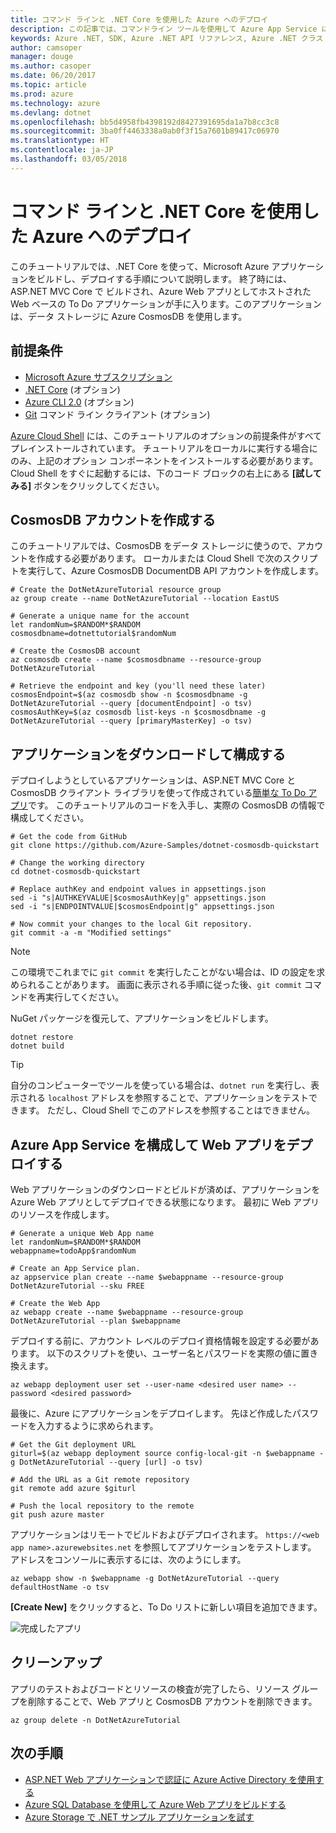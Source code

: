 ```yaml
---
title: コマンド ラインと .NET Core を使用した Azure へのデプロイ
description: この記事では、コマンドライン ツールを使用して Azure App Service に ASP.NET Core アプリケーションをデプロイする方法について説明します。
keywords: Azure .NET, SDK, Azure .NET API リファレンス, Azure .NET クラス ライブラリ
author: camsoper
manager: douge
ms.author: casoper
ms.date: 06/20/2017
ms.topic: article
ms.prod: azure
ms.technology: azure
ms.devlang: dotnet
ms.openlocfilehash: bb5d4958fb4398192d8427391695da1a7b8cc3c8
ms.sourcegitcommit: 3ba0ff4463338a0ab0f3f15a7601b89417c06970
ms.translationtype: HT
ms.contentlocale: ja-JP
ms.lasthandoff: 03/05/2018
---
```

# <a name="deploy-to-azure-from-the-command-line-with-net-core"></a>コマンド ラインと .NET Core を使用した Azure へのデプロイ

このチュートリアルでは、.NET Core を使って、Microsoft Azure アプリケーションをビルドし、デプロイする手順について説明します。  終了時には、ASP.NET MVC Core で ビルドされ、Azure Web アプリとしてホストされた Web ベースの To Do アプリケーションが手に入ります。このアプリケーションは、データ ストレージに Azure CosmosDB を使用します。

## <a name="prerequisites"></a>前提条件

* [Microsoft Azure サブスクリプション](https://azure.microsoft.com/free/)
* [.NET Core](https://www.microsoft.com/net/download/core) (オプション)
* [Azure CLI 2.0](/cli/azure/install-az-cli2) (オプション)
* [Git](https://www.git-scm.com/) コマンド ライン クライアント (オプション)

[Azure Cloud Shell](/azure/cloud-shell/) には、このチュートリアルのオプションの前提条件がすべてプレインストールされています。  チュートリアルをローカルに実行する場合にのみ、上記のオプション コンポーネントをインストールする必要があります。  Cloud Shell をすぐに起動するには、下のコード ブロックの右上にある **[試してみる]** ボタンをクリックしてください。

## <a name="create-a-cosmosdb-account"></a>CosmosDB アカウントを作成する

このチュートリアルでは、CosmosDB をデータ ストレージに使うので、アカウントを作成する必要があります。  ローカルまたは Cloud Shell で次のスクリプトを実行して、Azure CosmosDB DocumentDB API アカウントを作成します。

```azurecli-interactive
# Create the DotNetAzureTutorial resource group
az group create --name DotNetAzureTutorial --location EastUS

# Generate a unique name for the account
let randomNum=$RANDOM*$RANDOM
cosmosdbname=dotnettutorial$randomNum

# Create the CosmosDB account
az cosmosdb create --name $cosmosdbname --resource-group DotNetAzureTutorial

# Retrieve the endpoint and key (you'll need these later)
cosmosEndpoint=$(az cosmosdb show -n $cosmosdbname -g DotNetAzureTutorial --query [documentEndpoint] -o tsv)
cosmosAuthKey=$(az cosmosdb list-keys -n $cosmosdbname -g DotNetAzureTutorial --query [primaryMasterKey] -o tsv)

```

## <a name="download-and-configure-the-application"></a>アプリケーションをダウンロードして構成する

デプロイしようとしているアプリケーションは、ASP.NET MVC Core と CosmosDB クライアント ライブラリを使って作成されている[簡単な To Do アプリ](https://github.com/Azure-Samples/dotnet-cosmosdb-quickstart/)です。  このチュートリアルのコードを入手し、実際の CosmosDB の情報で構成してください。

```azurecli-interactive
# Get the code from GitHub
git clone https://github.com/Azure-Samples/dotnet-cosmosdb-quickstart

# Change the working directory
cd dotnet-cosmosdb-quickstart

# Replace authKey and endpoint values in appsettings.json
sed -i "s|AUTHKEYVALUE|$cosmosAuthKey|g" appsettings.json
sed -i "s|ENDPOINTVALUE|$cosmosEndpoint|g" appsettings.json

# Now commit your changes to the local Git repository.
git commit -a -m "Modified settings"

```

> [!NOTE]
> この環境でこれまでに `git commit` を実行したことがない場合は、ID の設定を求められることがあります。 画面に表示される手順に従った後、`git commit` コマンドを再実行してください。

NuGet パッケージを復元して、アプリケーションをビルドします。

```azurecli-interactive
dotnet restore
dotnet build
```

> [!TIP]
> 自分のコンピューターでツールを使っている場合は、`dotnet run` を実行し、表示される `localhost` アドレスを参照することで、アプリケーションをテストできます。  ただし、Cloud Shell でこのアドレスを参照することはできません。  

## <a name="configure-azure-app-service-and-deploy-the-web-app"></a>Azure App Service を構成して Web アプリをデプロイする

Web アプリケーションのダウンロードとビルドが済めば、アプリケーションを Azure Web アプリとしてデプロイできる状態になります。  最初に Web アプリのリソースを作成します。

```azurecli-interactive
# Generate a unique Web App name
let randomNum=$RANDOM*$RANDOM
webappname=todoApp$randomNum

# Create an App Service plan.
az appservice plan create --name $webappname --resource-group DotNetAzureTutorial --sku FREE

# Create the Web App
az webapp create --name $webappname --resource-group DotNetAzureTutorial --plan $webappname

```

デプロイする前に、アカウント レベルのデプロイ資格情報を設定する必要があります。  以下のスクリプトを使い、ユーザー名とパスワードを実際の値に置き換えます。

```azurecli-interactive
az webapp deployment user set --user-name <desired user name> --password <desired password>
```

最後に、Azure にアプリケーションをデプロイします。  先ほど作成したパスワードを入力するように求められます。

```azurecli-interactive
# Get the Git deployment URL
giturl=$(az webapp deployment source config-local-git -n $webappname -g DotNetAzureTutorial --query [url] -o tsv)

# Add the URL as a Git remote repository
git remote add azure $giturl

# Push the local repository to the remote
git push azure master
```

アプリケーションはリモートでビルドおよびデプロイされます。  `https://<web app name>.azurewebsites.net` を参照してアプリケーションをテストします。  アドレスをコンソールに表示するには、次のようにします。

```azurecli-interactive
az webapp show -n $webappname -g DotNetAzureTutorial --query defaultHostName -o tsv
```

**[Create New]** をクリックすると、To Do リストに新しい項目を追加できます。

![完成したアプリ](./media/dotnet-quickstart/todo.png)

## <a name="clean-up"></a>クリーンアップ

アプリのテストおよびコードとリソースの検査が完了したら、リソース グループを削除することで、Web アプリと CosmosDB アカウントを削除できます。

```azurecli-interactive
az group delete -n DotNetAzureTutorial
```

## <a name="next-steps"></a>次の手順

* [ASP.NET Web アプリケーションで認証に Azure Active Directory を使用する](/azure/active-directory/develop/active-directory-devquickstarts-webapp-dotnet)
* [Azure SQL Database を使用して Azure Web アプリをビルドする](/azure/app-service-web/web-sites-dotnet-get-started)
* [Azure Storage で .NET サンプル アプリケーションを試す](/azure/storage/storage-samples-dotnet)


